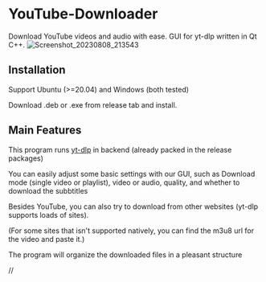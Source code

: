 # YouTube-Downloader
Download YouTube videos and audio with ease. GUI for yt-dlp written in Qt C++.
![Screenshot_20230808_213543](https://github.com/yzu1103309/YouTube-Downloader/assets/97399678/b2c9fc16-60ea-4bb9-a267-098b40186bbe)

## Installation

Support Ubuntu (>=20.04) and Windows (both tested)

Download .deb or .exe from release tab and install.

## Main Features

This program runs [yt-dlp](https://github.com/yt-dlp/yt-dlp) in backend (already packed in the release packages)

You can easily adjust some basic settings with our GUI, such as Download mode (single video or playlist), video or audio, quality, and whether to download the subbtitles

Besides YouTube, you can also try to download from other websites (yt-dlp supports loads of sites).

(For some sites that isn't supported natively, you can find the m3u8 url for the video and paste it.)

The program will organize the downloaded files in a pleasant structure

//
